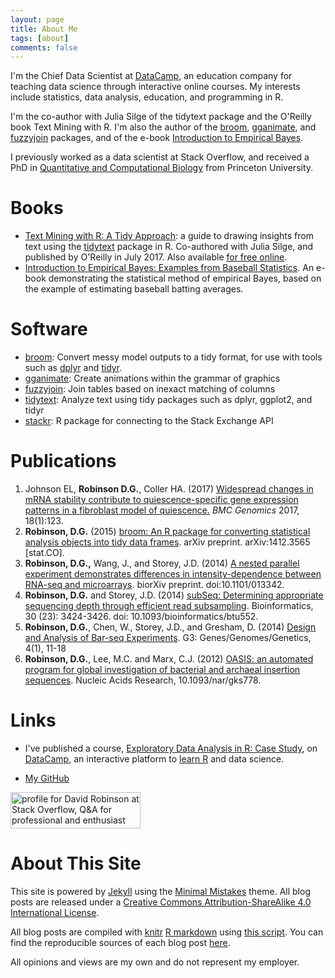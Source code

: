 ```yaml
---
layout: page
title: About Me
tags: [about]
comments: false
---
```


I'm the Chief Data Scientist at [DataCamp](http://datacamp.com/), an education company for teaching data science through interactive online courses. My interests include statistics, data analysis, education, and programming in R.

I'm the co-author with Julia Silge of the tidytext package and the O'Reilly book Text Mining with R. I'm also the author of the [broom](http://github.com/dgrtwo/broom), [gganimate](http://github.com/dgrtwo/gganimate), and [fuzzyjoin](http://github.com/dgrtwo/fuzzyjoin) packages, and of the e-book [Introduction to Empirical Bayes](http://varianceexplained.org/r/empirical-bayes-book/).

I previously worked as a data scientist at Stack Overflow, and received a PhD in [Quantitative and Computational Biology](http://www.princeton.edu/qcbgrad/) from Princeton University.

Books
============

* [Text Mining with R: A Tidy Approach](https://www.amazon.com/gp/product/1491981652/): a guide to drawing insights from text using the [tidytext](http://github.com/dgrtwo/tidytext) package in R. Co-authored with Julia Silge, and published by O'Reilly in July 2017. Also available [for free online](https://www.tidytextmining.com/).
* [Introduction to Empirical Bayes: Examples from Baseball Statistics](http://varianceexplained.org/r/empirical-bayes-book/). An e-book demonstrating the statistical method of empirical Bayes, based on the example of estimating baseball batting averages.

Software
============

* [broom](http://github.com/dgrtwo/broom): Convert messy model outputs to a tidy format, for use with tools such as [dplyr](http://github.com/hadley/dplyr) and [tidyr](http://github.com/hadley/tidyr).
* [gganimate](http://github.com/dgrtwo/gganimate): Create animations within the grammar of graphics
* [fuzzyjoin](http://github.com/dgrtwo/fuzzyjoin): Join tables based on inexact matching of columns
* [tidytext](http://github.com/dgrtwo/tidytext): Analyze text using tidy packages such as dplyr, ggplot2, and tidyr
* [stackr](https://github.com/dgrtwo/stackr): R package for connecting to the Stack Exchange API

Publications
============

1. Johnson EL, **Robinson D.G.**, Coller HA. (2017) [Widespread changes in mRNA stability contribute to quiescence-specific gene expression patterns in a fibroblast model of quiescence.](https://bmcgenomics.biomedcentral.com/articles/10.1186/s12864-017-3521-0) *BMC Genomics* 2017, 18(1):123.
2. **Robinson, D.G.** (2015) <a href="http://arxiv.org/abs/1412.3565">broom: An R package for converting statistical analysis objects into tidy data frames</a>. arXiv preprint. arXiv:1412.3565 [stat.CO].
3. **Robinson, D.G.,** Wang, J., and Storey, J.D. (2014) <a href="http://biorxiv.org/content/early/2014/12/30/013342">A nested parallel experiment demonstrates differences in intensity-dependence between RNA-seq and microarrays</a>. biorXiv preprint. doi:10.1101/013342.
4. **Robinson, D.G.** and Storey, J.D. (2014) <a href="http://bioinformatics.oxfordjournals.org/content/early/2014/09/03/bioinformatics.btu552.abstract?keytype=ref&ijkey=al7iHAgvbsLcdYj">subSeq: Determining appropriate sequencing depth through efficient read subsampling</a>. Bioinformatics, 30 (23): 3424-3426. doi: 10.1093/bioinformatics/btu552.
5. **Robinson, D.G.**, Chen, W., Storey, J.D., and Gresham, D. (2014) <a href="http://www.g3journal.org/content/early/2013/10/30/g3.113.008565.abstract">Design and Analysis of Bar-seq Experiments</a>. G3: Genes/Genomes/Genetics, 4(1), 11-18
6. **Robinson, D.G.**, Lee, M.C. and Marx, C.J. (2012) <a href="http://nar.oxfordjournals.org/content/early/2012/08/14/nar.gks778.full">OASIS: an automated program for global investigation of bacterial and archaeal insertion sequences</a>. Nucleic Acids Research, 10.1093/nar/gks778.

Links
=====

* I've published a course, [Exploratory Data Analysis in R: Case Study](https://campus.datacamp.com/courses/exploratory-data-analysis-in-r-case-study), on [DataCamp](https://www.datacamp.com), an interactive platform to [learn R](https://www.datacamp.com/courses/free-introduction-to-r) and data science.

* [My GitHub](https://github.com/dgrtwo)

<a href="http://stackoverflow.com/users/712603/david-robinson">
<img src="http://stackoverflow.com/users/flair/712603.png" width="208" height="58" alt="profile for David Robinson at Stack Overflow, Q&amp;A for professional and enthusiast programmers" title="profile for David Robinson at Stack Overflow, Q&amp;A for professional and enthusiast programmers">
</a>

About This Site
=========

This site is powered by [Jekyll](http://jekyllrb.com/) using the [Minimal Mistakes](http://mademistakes.com/minimal-mistakes/) theme. All blog posts are released under a [Creative Commons Attribution-ShareAlike 4.0 International License](http://creativecommons.org/licenses/by-sa/4.0/).

All blog posts are compiled with [knitr](http://yihui.name/knitr/) [R markdown](http://rmarkdown.rstudio.com/) using [this script](https://github.com/dgrtwo/dgrtwo.github.com/blob/master/_scripts/knitpages.R). You can find the reproducible sources of each blog post [here](https://github.com/dgrtwo/dgrtwo.github.com/tree/master/_R).

All opinions and views are my own and do not represent my employer.
